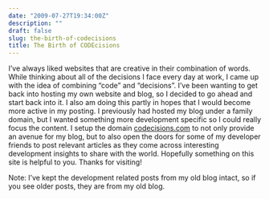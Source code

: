 ```yaml
---
date: "2009-07-27T19:34:00Z"
description: ""
draft: false
slug: the-birth-of-codecisions
title: The Birth of CODEcisions
---
```



I’ve always liked websites that are creative in their combination of words. While thinking about all of the decisions I face every day at work, I came up with the idea of combining “code” and “decisions”. I’ve been wanting to get back into hosting my own website and blog, so I decided to go ahead and start back into it. I also am doing this partly in hopes that I would become more active in my posting. I previously had hosted my blog under a family domain, but I wanted something more development specific so I could really focus the content. I setup the domain [codecisions.com](codecisions.com) to not only provide an avenue for my blog, but to also open the doors for some of my developer friends to post relevant articles as they come across interesting development insights to share with the world. Hopefully something on this site is helpful to you. Thanks for visiting!

Note: I’ve kept the development related posts from my old blog intact, so if you see older posts, they are from my old blog.

